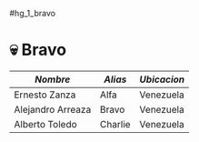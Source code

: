 #hg_1_bravo
# 💀 Bravo
| *Nombre*  | *Alias* | *Ubicacion* |
| ------------- | ------------- | ------------- |
| Ernesto Zanza  | Alfa  | Venezuela |
| Alejandro Arreaza | Bravo  | Venezuela |
| Alberto Toledo | Charlie  | Venezuela |
